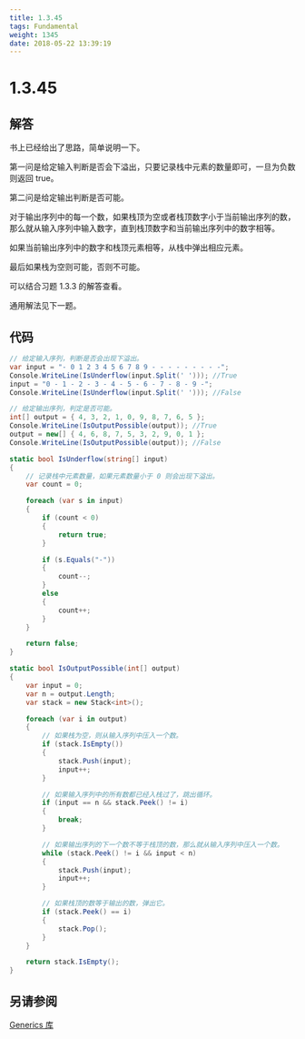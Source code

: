 ```yaml
---
title: 1.3.45
tags: Fundamental
weight: 1345
date: 2018-05-22 13:39:19
---
```


# 1.3.45


## 解答

书上已经给出了思路，简单说明一下。

第一问是给定输入判断是否会下溢出，只要记录栈中元素的数量即可，一旦为负数则返回 true。

第二问是给定输出判断是否可能。

对于输出序列中的每一个数，如果栈顶为空或者栈顶数字小于当前输出序列的数，那么就从输入序列中输入数字，直到栈顶数字和当前输出序列中的数字相等。 

如果当前输出序列中的数字和栈顶元素相等，从栈中弹出相应元素。 

最后如果栈为空则可能，否则不可能。

可以结合习题 1.3.3 的解答查看。

通用解法见下一题。

## 代码

```csharp
// 给定输入序列，判断是否会出现下溢出。
var input = "- 0 1 2 3 4 5 6 7 8 9 - - - - - - - - -";
Console.WriteLine(IsUnderflow(input.Split(' '))); //True
input = "0 - 1 - 2 - 3 - 4 - 5 - 6 - 7 - 8 - 9 -";
Console.WriteLine(IsUnderflow(input.Split(' '))); //False

// 给定输出序列，判定是否可能。
int[] output = { 4, 3, 2, 1, 0, 9, 8, 7, 6, 5 };
Console.WriteLine(IsOutputPossible(output)); //True
output = new[] { 4, 6, 8, 7, 5, 3, 2, 9, 0, 1 };
Console.WriteLine(IsOutputPossible(output)); //False

static bool IsUnderflow(string[] input)
{
    // 记录栈中元素数量，如果元素数量小于 0 则会出现下溢出。
    var count = 0;

    foreach (var s in input)
    {
        if (count < 0)
        {
            return true;
        }

        if (s.Equals("-"))
        {
            count--;
        }
        else
        {
            count++;
        }
    }

    return false;
}

static bool IsOutputPossible(int[] output)
{
    var input = 0;
    var n = output.Length;
    var stack = new Stack<int>();

    foreach (var i in output)
    {
        // 如果栈为空，则从输入序列中压入一个数。
        if (stack.IsEmpty())
        {
            stack.Push(input);
            input++;
        }

        // 如果输入序列中的所有数都已经入栈过了，跳出循环。
        if (input == n && stack.Peek() != i)
        {
            break;
        }

        // 如果输出序列的下一个数不等于栈顶的数，那么就从输入序列中压入一个数。
        while (stack.Peek() != i && input < n)
        {
            stack.Push(input);
            input++;
        }

        // 如果栈顶的数等于输出的数，弹出它。
        if (stack.Peek() == i)
        {
            stack.Pop();
        }
    }

    return stack.IsEmpty();
}
```

## 另请参阅

[Generics 库](https://github.com/ikesnowy/Algorithms-4th-Edition-in-Csharp/tree/master/1%20Fundamental/1.3/Generics)
